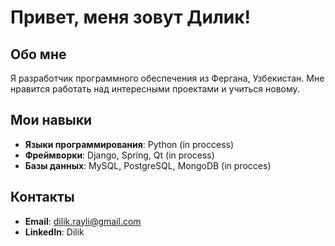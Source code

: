 # Привет, меня зовут Дилик!

## Обо мне

Я разработчик программного обеспечения из Фергана, Узбекистан. Мне нравится работать над интересными проектами и учиться новому.





## Мои навыки

- **Языки программирования**: Python (in proccess)
- **Фреймворки**: Django, Spring, Qt (in process)
- **Базы данных**: MySQL, PostgreSQL, MongoDB (in procces)

## Контакты

- **Email**: dilik.rayli@gmail.com
- **LinkedIn**: Dilik
